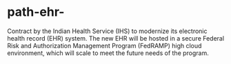 # path-ehr-
Contract by the Indian Health Service (IHS) to modernize its electronic health record (EHR) system.  The new EHR will be hosted in a secure Federal Risk and Authorization Management Program (FedRAMP) high cloud environment, which will scale to meet the future needs of the program.
